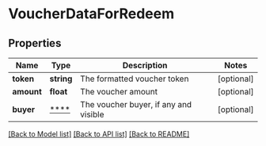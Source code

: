 # VoucherDataForRedeem

## Properties
Name | Type | Description | Notes
------------ | ------------- | ------------- | -------------
**token** | **string** | The formatted voucher token | [optional] 
**amount** | **float** | The voucher amount | [optional] 
**buyer** | [****](.md) | The voucher buyer, if any and visible | [optional] 

[[Back to Model list]](../../README.md#documentation-for-models) [[Back to API list]](../../README.md#documentation-for-api-endpoints) [[Back to README]](../../README.md)

